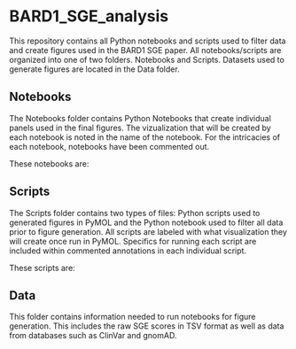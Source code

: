 # BARD1_SGE_analysis

This repository contains all Python notebooks and scripts used to filter data and create figures used in the BARD1 SGE paper. All notebooks/scripts are organized into one of two folders. Notebooks and Scripts. Datasets used to generate figures are located in the Data folder.

## Notebooks
The Notebooks folder contains Python Notebooks that create individual panels used in the final figures. The vizualization that will be created by each notebook is noted in the name of the notebook. For the intricacies of each notebook, notebooks have been commented out.

These notebooks are:


## Scripts
The Scripts folder contains two types of files: Python scripts used to generated figures in PyMOL and the Python notebook used to filter all data prior to figure generation. All scripts are labeled with what visualization they will create once run in PyMOL. Specifics for running each script are included within commented annotations in each individual script. 

These scripts are:

## Data
This folder contains information needed to run notebooks for figure generation. This includes the raw SGE scores in TSV format as well as data from databases such as ClinVar and gnomAD. 

